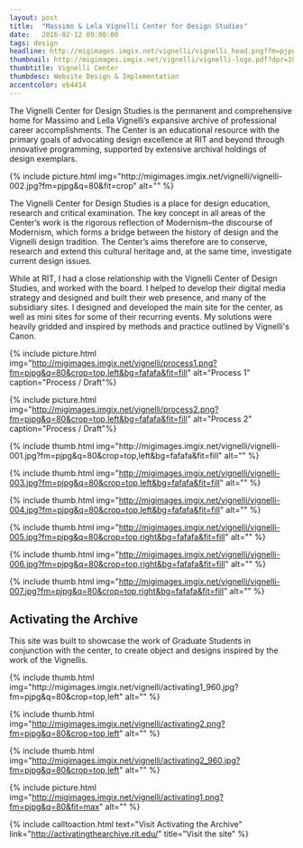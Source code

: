 ```yaml
---
layout: post
title:  "Massimo & Lela Vignelli Center for Design Studies"
date:   2016-02-12 09:00:00
tags: design
headline: http://migimages.imgix.net/vignelli/vignelli_head.png?fm=pjpg&chromasub=444&q=80&w=1200&q=75&h=468
thumbnail: http://migimages.imgix.net/vignelli/vignelli-logo.pdf?dpr=2&fit=crop&fm=pjpg&h=320&w=320&colorquant=20&fm=png8&pad=8&bg=fff
thumbtitle: Vignelli Center
thumbdesc: Website Design & Implementation
accentcolor: eb4414
---
```


<section>
<p>The Vignelli Center for Design Studies is the permanent and comprehensive home for Massimo and Lella Vignelli’s expansive archive of professional career accomplishments. The Center is an educational resource with the primary goals of advocating design excellence at RIT and beyond through innovative programming, supported by extensive archival holdings of design exemplars.</p>
{% include picture.html img="http://migimages.imgix.net/vignelli/vignelli-002.jpg?fm=pjpg&q=80&fit=crop" alt="" %}
<p>The Vignelli Center for Design Studies is a place for design education, research and critical examination. The key concept in all areas of the Center’s work is the rigorous reflection of Modernism–the discourse of Modernism, which forms a bridge between the history of design and the Vignelli design tradition. The Center’s aims therefore are to conserve, research and extend this cultural heritage and, at the same time, investigate current design issues.</p>
<p>While at RIT, I had a close relationship with the Vignelli Center of Design Studies, and worked with the board. I helped to develop their digital media strategy and designed and built their web presence, and many of the subsidiary sites. I designed and developed the main site for the center, as well as mini sites for some of their recurring events. My solutions were heavily gridded and inspired by methods and practice outlined by Vignelli's Canon.</p>
</section>





{% include picture.html img="http://migimages.imgix.net/vignelli/process1.png?fm=pjpg&q=80&crop=top,left&bg=fafafa&fit=fill" alt="Process 1" caption="Process / Draft"%}

{% include picture.html img="http://migimages.imgix.net/vignelli/process2.png?fm=pjpg&q=80&crop=top,left&bg=fafafa&fit=fill" alt="Process 2" caption="Process / Draft"%}


<section class="thumblist">
{% include thumb.html img="http://migimages.imgix.net/vignelli/vignelli-001.jpg?fm=pjpg&q=80&crop=top,left&bg=fafafa&fit=fill" alt="" %}


{% include thumb.html img="http://migimages.imgix.net/vignelli/vignelli-003.jpg?fm=pjpg&q=80&crop=top,left&bg=fafafa&fit=fill" alt="" %}


{% include thumb.html img="http://migimages.imgix.net/vignelli/vignelli-004.jpg?fm=pjpg&q=80&crop=top,left&bg=fafafa&fit=fill" alt="" %}


{% include thumb.html img="http://migimages.imgix.net/vignelli/vignelli-005.jpg?fm=pjpg&q=80&crop=top,right&bg=fafafa&fit=fill" alt="" %}


{% include thumb.html img="http://migimages.imgix.net/vignelli/vignelli-006.jpg?fm=pjpg&q=80&crop=top,right&bg=fafafa&fit=fill" alt="" %}


{% include thumb.html img="http://migimages.imgix.net/vignelli/vignelli-007.jpg?fm=pjpg&q=80&crop=top,right&bg=fafafa&fit=fill" alt="" %}

</section>

<section>
<h2>Activating the Archive</h2>
<p>This site was built to showcase the work of Graduate Students in conjunction with the center, to create object and designs inspired by the work of the Vignellis.</p>

</section>


<section class="thumblist">
{% include thumb.html img="http://migimages.imgix.net/vignelli/activating1_960.jpg?fm=pjpg&q=80&crop=top,left" alt="" %}


{% include thumb.html img="http://migimages.imgix.net/vignelli/activating2.png?fm=pjpg&q=80&crop=top,left" alt="" %}

{% include thumb.html img="http://migimages.imgix.net/vignelli/activating2_960.jpg?fm=pjpg&q=80&crop=top,left" alt="" %}

</section>

{% include picture.html img="http://migimages.imgix.net/vignelli/activating1.png?fm=pjpg&q=80&fit=max" alt="" %}

{% include calltoaction.html text="Visit Activating the Archive" link="http://activatingthearchive.rit.edu/" title="Visit the site" %}



